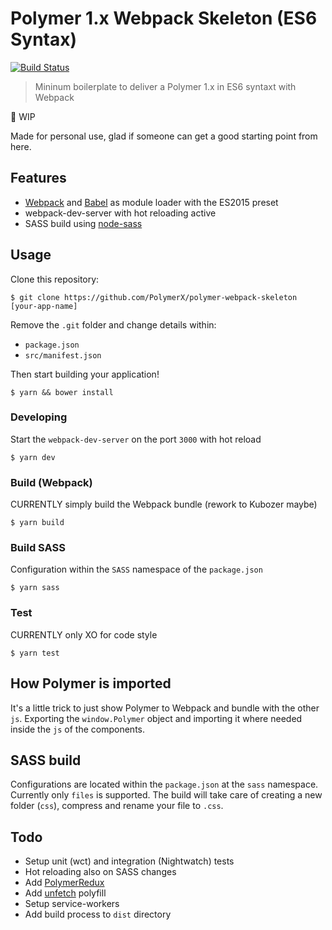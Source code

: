 # Polymer 1.x Webpack Skeleton (ES6 Syntax)

[![Build Status](https://travis-ci.org/PolymerX/polymer-webpack-skeleton.svg?branch=master)](https://travis-ci.org/PolymerX/polymer-webpack-skeleton)

> Mininum boilerplate to deliver a Polymer 1.x in ES6 syntaxt with Webpack

:construction: WIP

Made for personal use, glad if someone can get a good starting point from here.

## Features

- [Webpack]() and [Babel]() as module loader with the ES2015 preset
- webpack-dev-server with hot reloading active
- SASS build using [node-sass]()

## Usage

Clone this repository:

	$ git clone https://github.com/PolymerX/polymer-webpack-skeleton [your-app-name]

Remove the `.git` folder and change details within:

- `package.json`
- `src/manifest.json`

Then start building your application!

	$ yarn && bower install

### Developing

Start the `webpack-dev-server` on the port `3000` with hot reload

	$ yarn dev

### Build (Webpack)

CURRENTLY simply build the Webpack bundle (rework to Kubozer maybe)

	$ yarn build

### Build SASS

Configuration within the `SASS` namespace of the `package.json`

	$ yarn sass

### Test

CURRENTLY only XO for code style

	$ yarn test

## How Polymer is imported

It's a little trick to just show Polymer to Webpack and bundle with the other `js`.
Exporting the `window.Polymer` object and importing it where needed inside the `js` of the components.

## SASS build

Configurations are located within the `package.json` at the `sass` namespace. Currently only `files` is supported.
The build will take care of creating a new folder (`css`), compress and rename your file to `.css`.

## Todo

- Setup unit (wct) and integration (Nightwatch) tests
- Hot reloading also on SASS changes
- Add [PolymerRedux]()
- Add [unfetch]() polyfill
- Setup service-workers
- Add build process to `dist` directory
